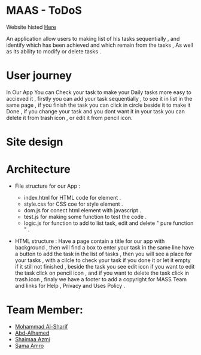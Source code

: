  # MAAS - ToDoS
 
 Website histed [Here](https://fack1.github.io/MASS/index.html)
 
An application allow users to making list of his tasks sequentially , and identify which has been achieved and which remain from the tasks , As well as its ability to modify or delete tasks .

# User journey 
In Our App You can Check your task to make your Daily tasks more easy to accieved it , firstly you can add  your task sequentially , to see it in list in the same page , if you finish the task you can click in circle beside it to make it Done , if you change your task and you dont want it in your task  you can delete it from trash icon , or edit it from pencil icon.

# Site design 

# Architecture 
- File structure for our App :
  - index.html for HTML code for element .
  - style.css for CSS coe for style element .
  - dom.js for conect html element with javascript .
  - test.js for making some function to test the code .
  - logic.js for function to add to list task, edit and delete  " pure function " .


- HTML structure :
  Have a page contain a title for our app with background , then will find a box to enter your task in the same line have a       button to add the task in the list of tasks , then you will see a place for your tasks , with a cilcle to check your task if   you done it or let it empty if it still not finished , beside the task you see edit icon if you want to edit the task click on   pencil icon , and if you want to delete the task click in trash icon , finaly we have a footer to add a copyright for MASS     Team and links for Help , Privacy and Uses Policy . 



# Team Member:
- [Mohammad Al-Sharif](https://github.com/mhmdtshref)
- [Abd-Alhamed ](https://github.com/abozanona)
- [Shaimaa Azmi](https://github.com/shaima96)
- [Sama Amro](https://github.com/samaamro20)


